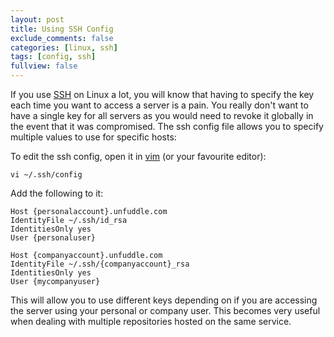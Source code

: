 ```yaml
---
layout: post
title: Using SSH Config
exclude_comments: false
categories: [linux, ssh]
tags: [config, ssh]
fullview: false
---
```


If you use [SSH](http://www.openssh.com/) on Linux a lot, you will know that having to specify the key each time you want to access a server is a pain. You really don't want to have a single key for all servers as you would need to revoke it globally in the event that it was compromised. The ssh config file allows you to specify multiple values to use for specific hosts:

To edit the ssh config, open it in [vim](http://www.vim.org/) (or your favourite editor):
~~~
vi ~/.ssh/config
~~~

Add the following to it:

~~~
Host {personalaccount}.unfuddle.com
IdentityFile ~/.ssh/id_rsa
IdentitiesOnly yes
User {personaluser}

Host {companyaccount}.unfuddle.com
IdentityFile ~/.ssh/{companyaccount}_rsa
IdentitiesOnly yes
User {mycompanyuser}
~~~

This will allow you to use different keys depending on if you are accessing the server using your personal or company user. This becomes very useful when dealing with multiple repositories hosted on the same service.
